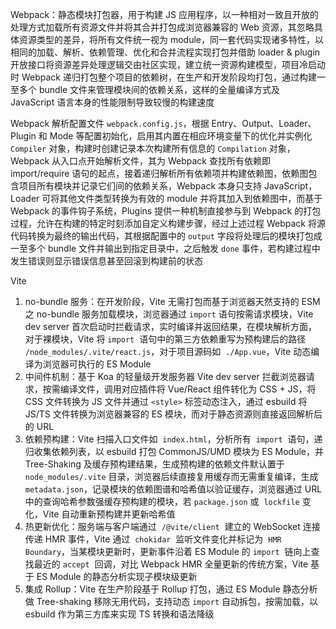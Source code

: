 Webpack：静态模块打包器，用于构建 JS 应用程序，以一种相对一致且开放的处理方式加载所有资源文件并将其合并打包成浏览器兼容的 Web 资源，其忽略具体资源类型的差异，将所有文件统一视为 module，同一套代码实现诸多特性，以相同的加载、解析、依赖管理、优化和合并流程实现打包并借助 loader & plugin 开放接口将资源差异处理逻辑交由社区实现，建立统一资源构建模型，项目冷启动时 Webpack 递归打包整个项目的依赖树，在生产和开发阶段均打包，通过构建一至多个 bundle 文件来管理模块间的依赖关系，这样的全量编译方式及 JavaScript 语言本身的性能限制导致较慢的构建速度

Webpack 解析配置文件 `webpack.config.js`，根据 Entry、Output、Loader、Plugin 和 Mode 等配置初始化，启用其内置在相应环境变量下的优化并实例化 `Compiler` 对象，构建时创建记录本次构建所有信息的 `Compilation` 对象，Webpack 从入口点开始解析文件，其为 Webpack 查找所有依赖即 import/require 语句的起点，接着递归解析所有依赖项并构建依赖图，依赖图包含项目所有模块并记录它们间的依赖关系，Webpack 本身只支持 JavaScript，Loader 可将其他文件类型转换为有效的 module 并将其加入到依赖图中，而基于 Webpack 的事件钩子系统，Plugins 提供一种机制直接参与到 Webpack 的打包过程，允许在构建的特定时刻添加自定义构建步骤，经过上述过程 Webpack 将源代码转换为最终的输出代码，其根据配置中的 `output` 字段将处理后的模块打包成一至多个 bundle 文件并输出到指定目录中，之后触发 `done` 事件，若构建过程中发生错误则显示错误信息甚至回滚到构建前的状态

Vite

1. no-bundle 服务：在开发阶段，Vite 无需打包而基于浏览器天然支持的 ESM 之 no-bundle 服务加载模块，浏览器通过 `import` 语句按需请求模块，Vite dev server 首次启动时拦截请求，实时编译并返回结果，在模块解析方面，对于裸模块，Vite 将 `import`  语句中的第三方依赖重写为预构建后的路径 `/node_modules/.vite/react.js`，对于项目源码如  `./App.vue`，Vite 动态编译为浏览器可执行的 ES Module
2. 中间件机制：基于 Koa 的轻量级开发服务器 Vite dev server 拦截浏览器请求，按需编译文件，调用对应插件将 Vue/React 组件转化为 CSS + JS，将 CSS 文件转换为 JS 文件并通过 `<style>` 标签动态注入，通过 esbuild 将 JS/TS 文件转换为浏览器兼容的 ES 模块，而对于静态资源则直接返回解析后的 URL
3. 依赖预构建：Vite 扫描入口文件如  `index.html`，分析所有  `import`  语句，递归收集依赖列表，以 esbuild 打包 CommonJS/UMD 模块为 ES Module，并 Tree-Shaking 及缓存预构建结果，生成预构建的依赖文件默认置于 `node_modules/.vite` 目录，浏览器后续直接复用缓存而无需重复编译，生成 `metadata.json`，记录模块的依赖图谱和哈希值以验证缓存，浏览器通过 URL 中的查询哈希参数强缓存预构建的模块，若 `package.json` 或  `lockfile` 变化，Vite 自动重新预构建并更新哈希值
4. 热更新优化：服务端与客户端通过  `/@vite/client`  建立的 WebSocket 连接传递 HMR 事件，Vite 通过  `chokidar`  监听文件变化并标记为  `HMR Boundary`，当某模块更新时，更新事件沿着 ES Module 的 `import`  链向上查找最近的 `accept`  回调，对比 Webpack HMR 全量更新的传统方案，Vite 基于 ES Module 的静态分析实现子模块级更新
5. 集成 Rollup：Vite 在生产阶段基于 Rollup 打包，通过 ES Module 静态分析做 Tree-shaking 移除无用代码，支持动态 `import` 自动拆包，按需加载，以 esbuild 作为第三方库来实现 TS 转换和语法降级
